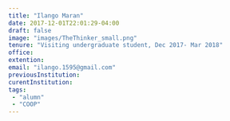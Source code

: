 ```yaml
---
title: "Ilango Maran"
date: 2017-12-01T22:01:29-04:00
draft: false
image: "images/TheThinker_small.png"
tenure: "Visiting undergraduate student, Dec 2017- Mar 2018"
office:
extention:
email: "ilango.1595@gmail.com"
previousInstitution: 
curentInstitution: 
tags: 
 - "alumn"
 - "COOP"
---
```

